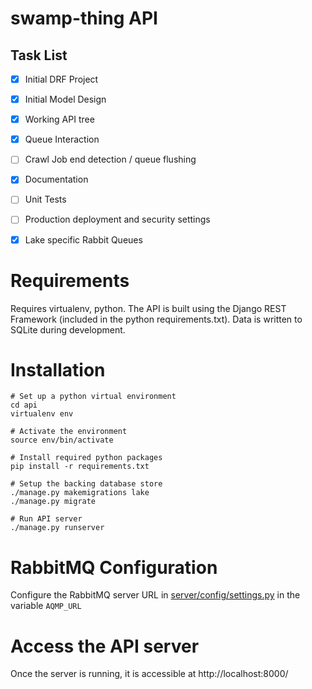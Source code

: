 # swamp-thing API

## Task List
- [x] Initial DRF Project
- [x] Initial Model Design
- [x] Working API tree
- [x] Queue Interaction
- [ ] Crawl Job end detection / queue flushing
- [X] Documentation
- [ ] Unit Tests
- [ ] Production deployment and security settings
- [X] Lake specific Rabbit Queues


# Requirements
Requires virtualenv, python. The API is built using the Django REST Framework (included in the python requirements.txt). Data is written to SQLite during development.

# Installation
```
# Set up a python virtual environment
cd api
virtualenv env

# Activate the environment
source env/bin/activate

# Install required python packages
pip install -r requirements.txt

# Setup the backing database store
./manage.py makemigrations lake
./manage.py migrate

# Run API server
./manage.py runserver
```


# RabbitMQ Configuration
Configure the RabbitMQ server URL in [server/config/settings.py](server/config/settings.py) in the variable `AQMP_URL`

# Access the API server
Once the server is running, it is accessible at http://localhost:8000/
